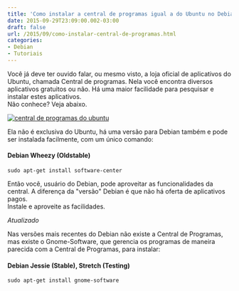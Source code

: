 ```yaml
---
title: 'Como instalar a central de programas igual a do Ubuntu no Debian'
date: 2015-09-29T23:09:00.002-03:00
draft: false
url: /2015/09/como-instalar-central-de-programas.html
categories:
- Debian
- Tutoriais
---
```


  
Você já deve ter ouvido falar, ou mesmo visto, a loja oficial de aplicativos do Ubuntu, chamada Central de programas. Nela você encontra diversos aplicativos gratuitos ou não. Há uma maior facilidade para pesquisar e instalar estes aplicativos.  
Não conhece? Veja abaixo.  
 
<!--more-->

[![](https://2.bp.blogspot.com/-ZVUXmhOGFEU/Vgs-ZZy67dI/AAAAAAAABWY/t-fQYCN4oG4/s640/central.png "central de programas do ubuntu")](http://2.bp.blogspot.com/-ZVUXmhOGFEU/Vgs-ZZy67dI/AAAAAAAABWY/t-fQYCN4oG4/s1600/central.png)

Ela não é exclusiva do Ubuntu, há uma versão para Debian também e pode ser instalada facilmente, com um único comando:  
  
#### Debian Wheezy (Oldstable) 

`sudo apt-get install software-center` 
  
Então você, usuário do Debian, pode aproveitar as funcionalidades da central. A diferença da "versão" Debian é que não há oferta de aplicativos pagos.  
Instale e aproveite as facilidades.

_Atualizado_  
  
Nas versões mais recentes do Debian não existe a Central de Programas, mas existe o Gnome-Software, que gerencia os programas de maneira parecida com a Central de Programas, para instalar:  
#### Debian Jessie (Stable), Stretch (Testing) 

`sudo apt-get install gnome-software`
